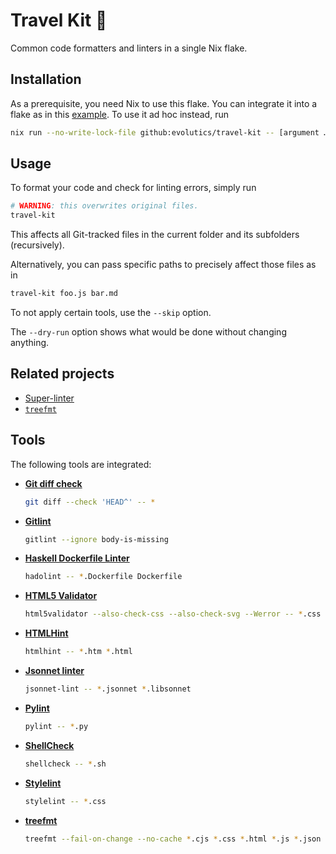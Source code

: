 # Travel Kit 💼

Common code formatters and linters in a single Nix flake.

## Installation

As a prerequisite, you need Nix to use this flake. You can integrate it into a
flake as in this [example](example/flake.nix). To use it ad hoc instead, run

```bash
nix run --no-write-lock-file github:evolutics/travel-kit -- [argument …]
```

## Usage

To format your code and check for linting errors, simply run

```bash
# WARNING: this overwrites original files.
travel-kit
```

This affects all Git-tracked files in the current folder and its subfolders
(recursively).

Alternatively, you can pass specific paths to precisely affect those files as in

```bash
travel-kit foo.js bar.md
```

To not apply certain tools, use the `--skip` option.

The `--dry-run` option shows what would be done without changing anything.

## Related projects

- [Super-linter](https://github.com/super-linter/super-linter)
- [`treefmt`](https://github.com/numtide/treefmt)

## Tools

The following tools are integrated:

- [**Git diff check**](https://git-scm.com/docs/git-diff#Documentation/git-diff.txt---check)

  ```bash
  git diff --check 'HEAD^' -- *
  ```

- [**Gitlint**](https://jorisroovers.com/gitlint/)

  ```bash
  gitlint --ignore body-is-missing
  ```

- [**Haskell Dockerfile Linter**](https://hackage.haskell.org/package/hadolint)

  ```bash
  hadolint -- *.Dockerfile Dockerfile
  ```

- [**HTML5 Validator**](https://github.com/svenkreiss/html5validator)

  ```bash
  html5validator --also-check-css --also-check-svg --Werror -- *.css *.htm *.html *.svg *.xht *.xhtml
  ```

- [**HTMLHint**](https://github.com/htmlhint/HTMLHint)

  ```bash
  htmlhint -- *.htm *.html
  ```

- [**Jsonnet linter**](https://jsonnet.org/learning/tools.html)

  ```bash
  jsonnet-lint -- *.jsonnet *.libsonnet
  ```

- [**Pylint**](https://pylint.readthedocs.io/en/stable/)

  ```bash
  pylint -- *.py
  ```

- [**ShellCheck**](https://hackage.haskell.org/package/ShellCheck)

  ```bash
  shellcheck -- *.sh
  ```

- [**Stylelint**](https://stylelint.io)

  ```bash
  stylelint -- *.css
  ```

- [**treefmt**](https://github.com/numtide/treefmt)

  ```bash
  treefmt --fail-on-change --no-cache *.cjs *.css *.html *.js *.json *.json5 *.jsonnet *.jsx *.libsonnet *.md *.mdx *.mjs *.nix *.py *.pyi *.rb *.scss *.sh *.tf *.toml *.ts *.tsx *.vue *.yaml *.yml Vagrantfile
  ```
